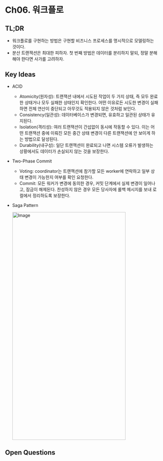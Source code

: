 # Ch06. 워크플로

## TL;DR
- 워크플로를 구현하는 방법은 구현할 비즈니스 프로세스를 명시적으로 모델링하는 것이다.
- 분산 트랜잭션은 최대한 피하자. 첫 번째 방법은 데이터를 분리하지 말되, 정말 분해해야 한다면 사가를 고려하자.

## Key Ideas
- ACID
  - Atomicity(원자성): 트랜잭션 내에서 시도된 작업이 두 가지 상태, 즉 모두 완료한 상태거나 모두 실패한 상태인지 확인한다. 어떤 이유로든 시도한 변경이 실패하면 전체 연산이 중단되고 아무것도 적용되지 않은 것처럼 보인다.
  - Consistency(일관성): 데이터베이스가 변경되면, 유효하고 일관된 상태가 유지된다.
  - Isolation(격리성): 여러 트랜잭션이 간섭없이 동시에 작동할 수 있다. 이는 어떤 트랜잭션 중에 이뤄진 모든 중간 상태 변경이 다른 트랜잭션에 안 보이게 하는 방법으로 달성된다.
  - Durability(내구성): 일단 트랜잭션이 완료되고 나면 시스템 오류가 발생하는 상황에서도 데이터가 손실되지 않는 것을 보장한다.
- Two-Phase Commit
  - Voting: coordinator는 트랜잭션에 참가할 모든 worker에 연락하고 일부 상태 변경이 가능한지 여부를 확인 요청한다.
  - Commit: 모든 워커가 변경에 동의한 경우, 커밋 단계에서 실제 변경이 일어나고, 잠금이 해제된다. 찬성하지 않은 경우 모든 당사자에 롤백 메시지를 보내 로컬에서 정리하도록 보장한다.
- Saga Pattern

    <img width="372" height="747" alt="Image" src="https://github.com/user-attachments/assets/df709959-637b-4917-9210-458d6e592cf6" />
    
## Open Questions